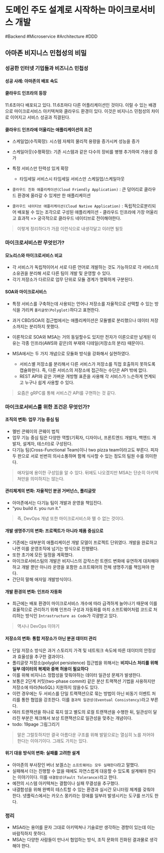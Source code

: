 # 도메인 주도 설계로 시작하는 마이크로서비스 개발
#Backend #Microservice #Architecture #DDD
## 아마존 비지니스 민첩성의 비밀
### 성공한 인터넷 기업들과 비즈니스 민첩성

#### 성공 사례: 아마존의 배포 속도
#### 클라우드 인프라의 등장
11.6초마다 배포되고 있다. 11.6초마다 다른 어플리케이션인 것이다. 이럴 수 있는 배경으로 마이크로서비스 아키텍쳐와 클라우드 환경이 있다. 이것은 비지니스 민첨성의 차이로 이어지고 서비스 성공과 직결된다.

#### 클라우드 인프라에 어울리는 애플리케이션의 조건

- 스케일업(수직확장): 시스템 자체의 물리적 용량을 증가시켜 성능을 증가
- 스케일아웃(수평확장): 기존 시스템과 같은 다수의 장비를 병행 추가하여 가용성 증가
- 특정 서비스만 탄력성 있게 확장
	- 타임세일 서비스시 타임세일 서비스만 스케일업/스케일아웃

- `클라우드 친화 애플리케이션(Cloud Friendly Application)` : 큰 덩어리로 클라우드 환경에 올라갈 수 있게만 한 애플리케이션
- `클라우드 네이티브 애플리케이션(Cloud Native Application)` : 독립적으로분리되어 배포될 수 있는 조각으로 구성된 애플리케이션 - 클라우드 인프라에 가장 어울리고 효과적 => 궁극적으로 클라우드 네이티브로 전이해야한다.

> 이렇게 정리하다가 가끔 이런식으로 내생각달고 이러면 될듯  

### 마이크로서비스란 무엇인가?

#### 모노리스와 마이크로서비스 비교

- 각 서비스가 독립적이어서 서로 다른 언어로 개발하는 것도 가능하므로 각 서비스의 소유권을 분리해 서로 다른 팀이 개발 및 운영할 수 있다.
- 각기 저장소가 다르므로 업무 단위로 모듈 경계가 명확하게 구분된다.

#### SOA와 마이크로서비스

- 특정 서비스를 구축하는데 사용되는 언어나 저장소를 자율적으로 선택할 수 있는 방식을 가리켜 `폴리글랏(Polyglot)`하다고 표현한다.
- 과거 CBD/SOA의 접근법에서는 애플리케이션은 모듈별로 분리했으나 데이터 저장소까지는 분리하지 못했다.
- 이론적으로 SOA와 MSA는 거의 동일할수도 있지만 전자가 이론으로만 남게된 이유는 각종 인프라(AWS와 같은)의 부재와 디테일(저장소의 분리) 때문이다.

- MSA에서는 두 가지 개념으로 모듈화 방식을 강화해서 실현하였다.
	- 서비스별 저장소를 분리해서 다른 서비스가 저장소를 직접 호출하지 못하도록 캡슐화한다. 즉, 다른 서비스의 저장소에 접근하는 수단은 API 밖에 없다.
	- REST API와 같은 가벼운 개방형 표준을 사용해 각 서비스가 느슨하게 연계되고 누구나 쉽게 사용할 수 있다.
> 요즘은 gRPC를 통해 서비스간 API를 구현하는 것 같다.  

### 마이크로서비스를 위한 조건은 무엇인가?

#### 조직의 변화: 업무 기능 중심 팀
- 멜빈 콘웨이의 콘웨이 법칙
- 업무 기능 중심 팀은 다양한 역할(기획자, 디자이너, 프론트엔드 개발자, 백엔드 개발자, 설계자, 테스터)로 구성된다.
- 다기능 팀(Cross-Functional Team)이나 two pizza team이라고도 부른다. 피자 두 판으로 서로 빈번히 의사소통하며 함께 식사할 수 있는 정도의 팀원 수를 의미한다.

> 애자일에 용이한 구성임을 알 수 있다. 뒤에도 나오겠지만 MSA는 단순히 아키텍쳐만을 의미하지는 않는다.  

#### 관리체계의 변화: 자율적인 분권 거버넌스, 폴리글랏
- 아마존에서는 다기능 팀이 개발과 운영을 책임진다.
- “you build it. you run it.”

> 즉, DevOps 개념 또한 마이크로서비스와 뗄 수 없는 것이다.  

#### 개발 생명주기의 변화: 프로젝트가 아니라 제품 중심으로
- 기존에는 대부분의 애플리케이션 개발 모델이 프로젝트 단위였다. 개발을 완료하고 나면 이를 운영조직에 넘기는 방식으로 진행됐다.
- 또한 초기에 모든 일정을 계획했다.
- 마이크로서비스팀의 개발은 비지니스의 갑작스런 트렌드 변화에 유연하게 대처해야하고 개발 뿐만 아니라 운영을 포함한 소프트웨어의 전체 생명주기를 책임져야 한다.
- 간단히 말해 애자일 개발방식이다.

#### 개발 환경의 변화: 인프라 자동화
- 최근에는 배포 환경이 마이크로서비스 개수에 따라 급격하게 늘어나기 때문에 이를 효율적으로 관리하기 위해 인프라 구성과 자동화를 마치 소프트웨어처럼 코드로 처리하는 방식인 `Intrastructure as Code`가 각광받고 있다.

> 역시나 DevOps 이야기  

#### 저장소의 변화: 통합 저장소가 아닌 분권 데이터 관리
- 단일 저장소 방식은 과거 스토리지 가격 및 네트워크 속도에 따른 데이터의 안정성과 효율성을 추구한 결과이다.
- 폴리글랏 저장소(polyglot persistence) 접근법을 위해서는 **비지니스 처리를 위해 일부 데이터의 복제와 중복 허용이 필요하다**
- 이를 위해 비지니스 정합성을 맞춰야하는 데이터 일관성 문제가 발생한다.
- 보통은 2단계 커밋(two-phase commit) 같은 분산 트랙잭션 기법을 사용하지만 저장소에 따라(NoSQL) 지원하지 않을수도 있다.
- 이런 경우에는 두 서비스를 단일 트랙잭션으로 묶는 방법이 아닌 비동기 이벤트 처리를 통한 협업을 강조한다. 이를 `결과적 일관성(Eventual Consistency)`라고 부른다.
- 여러 트랜잭션을 하나로 묶지 않고 별도의 로컬 트랜잭션을 수행한 뒤, 일관성이 달라진 부분은 체크해서 보상 트랜잭션으로 일관성을 맞추는 개념이다.
- todo: 19page 그림그리기

> 말은 그럴듯하지만 결국 아름다운 구조를 위해 발밑으로는 열심히 노를 저어야 한다는 이야기이다. 그래도 가치는 있다.  

#### 위기 대응 방식의 변화: 실패를 고려한 설계
- 아마존의 부사장인 버너 보겔스는 `소프트웨어는 모두 실패한다`라고 말했다.
- 실패해서 더는 진행할 수 없을 때에도 자연스럽게 대응할 수 있도록 설계해야 한다는 이야기이다. 이를 `내결함성(Fault Tolerance)`라고 한다.
- 예전의 시스템 아키텍쳐는 결함이나 실패 무결성을 추구했다.
- 내결함성을 위해 완벽히 테스트할 수 있는 환경과 실시간 모니터링 체계를 갖춰야 한다. 넷플릭스에서는 카오스 몽키라는 장애를 일부러 발생시키는 도구를 쓰기도 한다.


### 정리
- MSA라는 용어를 문자 그대로 아키텍쳐나 기술로만 생각하는 경향이 있는데 이는 바람직하지 못하다.
- MSA는 다양한 사람들이 만나서 협업하는 방식, 조직 문화의 진화된 결과물로 생각해야 한다.